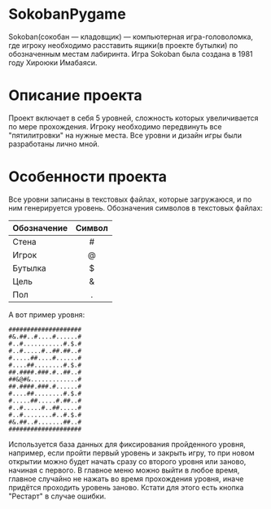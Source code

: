 # SokobanPygame
Sokoban(сокобан — кладовщик) — компьютерная игра-головоломка, где игроку необходимо расставить ящики(в проекте бутылки) по обозначенным местам лабиринта. Игра Sokoban была создана в 1981 году Хироюки Имабаяси.
# Описание проекта
Проект включает в себя 5 уровней, сложность которых увеличивается по мере прохождения. Игроку необходимо передвинуть все "пятилитровки" на нужные места. Все уровни и дизайн игры были разработаны лично мной.
# Особенности проекта
Все уровни записаны в текстовых файлах, которые загружаюся, и по ним генерируется уровень. Обозначения символов в текстовых файлах:

| Обозначение| Символ|
| -----------|:-----:|
| Стена      | #     |
| Игрок      | @     |
| Бутылка    | $     |
| Цель	     | &     |
| Пол        | .     |

А вот пример уровня:
```
####################
#&.##..#....#......#
#..#...........#.$.#
#..#.....#..##.##..#
#.....##....#......#
#....##........#.$.#
##.####.###.#..##..#
##&@#&.............#
##.####.###.#......#
#....##........#.$.#
#.....##.....#.##..#
#..#.....#..##.....#
#..#........#..#.$.#
#&.##..#.......##..#
####################
```

Используется база данных для фиксирования пройденного уровня, например, если пройти первый уровень и закрыть игру, то при новом открытии можно будет начать сразу со второго уровня или заново, начиная с первого. В главное меню можно выйти в любое время, главное случайно не нажать во время прохождения уровня, иначе придётся проходить уровень заново. Кстати для этого есть кнопка "Рестарт" в случае ошибки.

